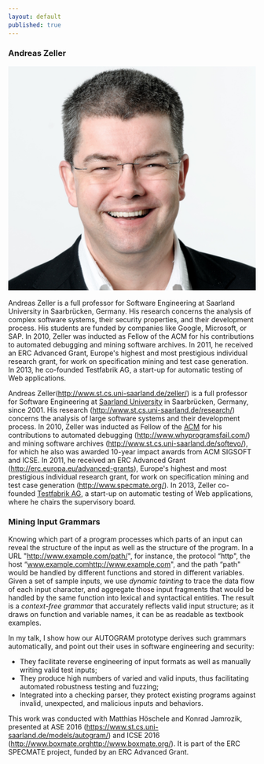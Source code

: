 ```yaml
---
layout: default
published: true
---
```


### Andreas Zeller

[![alt text](Zeller09-full.jpg)](https://www.st.cs.uni-saarland.de/zeller/ "Andreas Zeller ")

Andreas Zeller is a full professor for Software Engineering at Saarland University in Saarbrücken, Germany. His research concerns the analysis of complex software systems, their security properties, and their development process. His students are funded by companies like Google, Microsoft, or SAP. In 2010, Zeller was inducted as Fellow of the ACM for his contributions to automated debugging and mining software archives. In 2011, he received an ERC Advanced Grant, Europe's highest and most prestigious individual research grant, for work on specification mining and test case generation. In 2013, he co-founded Testfabrik AG, a start-up for automatic testing of Web applications.

Andreas Zeller(http://www.st.cs.uni-saarland.de/zeller/) is a full professor for Software Engineering at [Saarland University](http://www.st.cs.uni-saarland.de/) in Saarbrücken, Germany, since 2001. His research (http://www.st.cs.uni-saarland.de/research/) concerns the analysis of large software systems and their development process. In 2010, Zeller was inducted as Fellow of the [ACM](http://fellows.acm.org/) for his contributions to automated debugging (http://www.whyprogramsfail.com/) and mining software archives (http://www.st.cs.uni-saarland.de/softevo/), for which he also was awarded 10-year impact awards from ACM SIGSOFT and ICSE. In 2011, he received an ERC Advanced Grant (http://erc.europa.eu/advanced-grants), Europe's highest and most prestigious individual research grant, for work on specification mining and test case generation (http://www.specmate.org/). In 2013, Zeller co-founded [Testfabrik AG](http://www.testfabrik.com/), a start-up on automatic testing of Web applications, where he chairs the supervisory board.


### Mining Input Grammars
Knowing which part of a program processes which parts of an input can reveal the structure of the input as well as the structure of the program.  In a URL "http://www.example.com/path/", for instance, the protocol “http", the host “www.example.com<http://www.example.com>", and the path “path" would be handled by different functions and stored in different variables.  Given a set of sample inputs, we use _dynamic tainting_ to trace the data flow of each input character, and aggregate those input fragments that would be handled by the same function into lexical and syntactical entities.  The result is a _context-free grammar_ that accurately reflects valid input structure; as it draws on function and variable names, it can be as readable as textbook examples.

In my talk, I show how our AUTOGRAM prototype derives such grammars automatically, and point out their uses in software engineering and security:
* They facilitate reverse engineering of input formats as well as manually writing valid test inputs;
* They produce high numbers of varied and valid inputs, thus facilitating automated robustness testing and fuzzing;
* Integrated into a checking parser, they protect existing programs against invalid, unexpected, and malicious inputs and behaviors.

This work was conducted with Matthias Höschele and Konrad Jamrozik, presented at ASE 2016 (https://www.st.cs.uni-saarland.de/models/autogram/) and ICSE 2016 (http://www.boxmate.org<http://www.boxmate.org/>).  It is part of the ERC SPECMATE project, funded by an ERC Advanced Grant.
